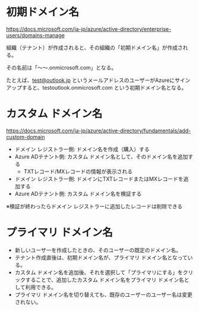 # 初期ドメイン名

https://docs.microsoft.com/ja-jp/azure/active-directory/enterprise-users/domains-manage

組織（テナント）が作成されると、その組織の「初期ドメイン名」が作成される。

その名前は「～～.onmicrosoft.com」となる。

たとえば、test@outlook.jp というメールアドレスのユーザーがAzureにサインアップすると、testoutlook.onmicrosoft.com という初期ドメイン名となる。

# カスタム ドメイン名

https://docs.microsoft.com/ja-jp/azure/active-directory/fundamentals/add-custom-domain

- ドメイン レジストラー側: ドメイン名を作成（購入）する
- Azure ADテナント側: カスタム ドメイン名として、そのドメイン名を追加する
  - TXTレコード/MXレコードの情報が表示される
- ドメイン レジストラー側: ドメインにTXTレコードまたはMXレコードを追加する
- Azure ADテナント側: カスタム ドメイン名を検証する

※検証が終わったらドメイン レジストラーに追加したレコードは削除できる

# プライマリ ドメイン名

- 新しいユーザーを作成したときの、そのユーザーの既定のドメイン名。
- テナント作成直後は、初期ドメイン名が、プライマリ ドメイン名となっている。
- カスタム ドメイン名を追加後、それを選択して「プライマリにする」をクリックすることで、追加したカスタム ドメイン名をプライマリ ドメイン名として利用できる。
- プライマリ ドメイン名を切り替えても、既存のユーザーのユーザー名は変更されない。

